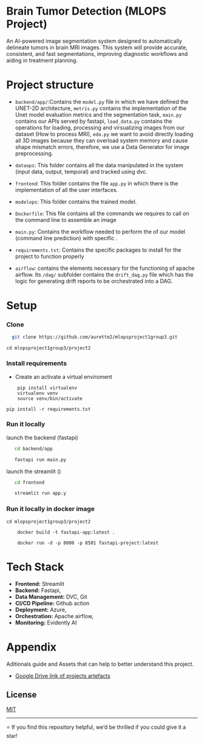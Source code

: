 # Brain Tumor Detection (MLOPS Project)
An AI-powered image segmentation system designed to automatically delineate tumors in brain MRI images. This system will provide accurate, consistent, and fast segmentations, improving diagnostic workflows and aiding in treatment planning.


# Project structure 

- `backend/app/`:Contains the `model.py` file in which we have defined the UNET-2D architecture, `metris.py` contains the implementation of the Unet model evaluation metrics and the segmentation task, `main.py` contains our APIs served by fastapi, `load_data.py` contains the operations for loading, processing and virsualizing images from our dataset (How to process MRI), `eda.py` we want to avoid directly loading all 3D images because they can overload system memory and cause shape mismatch errors, therefore, we use a Data Generator for image preprocessing.

- `dataops`: This folder contains all the data manipulated in the system (input data, output, temporal) and tracked using dvc.
- `frontend`: This folder contains the file `app.py` in which there is the implementation of all the user interfaces. 
- `modelops`: This folder contains the trained model.
- `Dockerfile`: This file contains all the commands we requires to call on the command line to assemble an image
- `main.py`: Contains the workflow needed to perform the of our model (command line prediction)  with specific . 
- `requirements.txt`: Contains the specific packages to install for the project to function properly
- `airflow`: contains the elements necessary for the functioning of apache airflow. Its `/dag/` subfolder contains the `drift_dag.py` file which has the logic for generating drift reports to be orchestrated into a DAG.


# Setup

### Clone

```bash
  git clone https://github.com/aurette2/mlopsproject1group3.git
```
```
cd mlopsproject1group3/project2
```
### Install requirements
- Create an activate a virtual enviroment
```
    pip install virtualenv
    virtualenv venv
    source venv/bin/activate
```

```
pip install -r requirements.txt
```

### Run it locally 
launch the backend (fastapi)
```bash
   cd backend/app

   fastapi run main.py
```
launch the streamlit ()
```bash
   cd frontend

   streamlit run app.y
```

### Run it locally in docker image

```
cd mlopsproject1group3/project2
```

```
    docker build -t fastapi-app:latest .
```

```
    docker run -d -p 8000 -p 8501 fastapi-project:latest 
```

# Tech Stack

- **Frontend:** Streamlit
- **Backend:** Fastapi, 
- **Data Management:** DVC, Git
- **CI/CD Pipeline:** Github action 
- **Deployment:** Azure, 
- **Orchestration:**  Apache airflow,
- **Monitoring:** Evidently AI 


# Appendix
Aditionals guide and Assets that can help to better understand this project.
- [Google Drive link of projects artefacts](https://drive.google.com/drive/folders/1rI5kliXcn50TZAS0ZsWDgl56ZBZz_Nv2?usp=sharing)


## License

[MIT](https://choosealicense.com/licenses/mit/)

------------------------------------------------------------------------------------------------------------

⭐️ If you find this repository helpful, we’d be thrilled if you could give it a star! 
